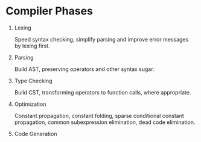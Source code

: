 # Compiler Phases

1.  Lexing

    Speed syntax checking, simplify parsing and improve error messages by lexing first.

2.  Parsing

    Build AST, preserving operators and other syntax sugar.

3.  Type Checking

    Build CST, transforming operators to function calls, where appropriate.

4.  Optimization

    Constant propagation, constant folding, sparse conditional constant propagation, common subexpression elimination, dead code elimination.

4. Code Generation
